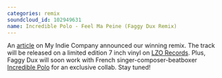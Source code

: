 ```yaml
---
categories: remix
soundcloud_id: 102949631
name: Incredible Polo - Feel Ma Peine (Faggy Dux Remix)
---
```


An <a href="http://www.myindiecompany.com/fr/blog/2013/09/16/yoann-saunier-grand-gagnant-du-concours-de-remix-incredible-polo-feel-ma-peine/">article</a> on My Indie Company announced our winning remix. The track will be released on a limited edition 7 inch vinyl on <a href="http://www.lzorecords.com/">LZO Records</a>. Plus, Faggy Dux will soon work with French singer-composer-beatboxer <a href="http://incrediblepolo.bandcamp.com/">Incredible Polo</a> for an exclusive collab. Stay tuned!
